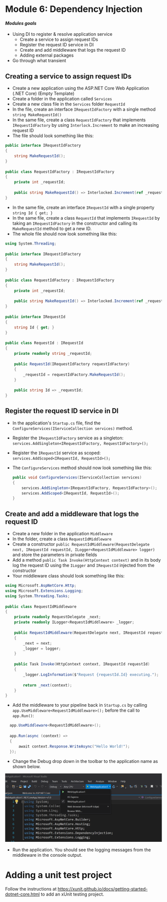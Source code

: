 # Module 6: Dependency Injection 

#### *Modules goals*

- Using DI to register & resolve application service 
	- Create a service to assign request IDs
	- Register the request ID service in DI 
	- Create and add middleware that logs the request ID 
	- Adding external packages
-  Go through what transient 

## Creating a service to assign request IDs

- Create a new application using the ASP.NET Core Web Application (.NET Core) (Empty Template)
-  Create a folder in the application called `Services`
-  Create a new class file in the `Services` folder `RequestId`
-  In the file, create an interface `IRequestIdFactory` with a single method `string MakeRequestId()`
-  In the same file, create a class `RequestIdFactory` that implements `IRequestIdFactory` by using `Interlock.Increment` to make an increasing request ID
-  The file should look something like this:

  ``` C#
  public interface IRequestIdFactory
  {
      string MakeRequestId();
  }

  public class RequestIdFactory : IRequestIdFactory
  {
      private int _requestId;

      public string MakeRequestId() => Interlocked.Increment(ref _requestId).ToString();
  }
  ```

-  In the same file, create an interface `IRequestId` with a single property `string Id { get; }`
-  In the same file, create a class `RequestId` that implements `IRequestId` by taking an `IRequestIdFactory` in the constructor and calling its `MakeRequestId` method to get a new ID.
-  The whole file should now look something like this:

  ``` C#
  using System.Threading;

  public interface IRequestIdFactory
  {
      string MakeRequestId();
  }
  
  public class RequestIdFactory : IRequestIdFactory
  {
      private int _requestId;
  
      public string MakeRequestId() => Interlocked.Increment(ref _requestId).ToString();
  }
  
  public interface IRequestId
  {
      string Id { get; }
  }
  
  public class RequestId : IRequestId
  {
      private readonly string _requestId;
  
      public RequestId(IRequestIdFactory requestIdFactory)
      {
          _requestId = requestIdFactory.MakeRequestId();
      }
  
      public string Id => _requestId;
  }
  ```

## Register the request ID service in DI
- In the application's `Startup.cs` file, find the `ConfigureServices(IServiceCollection services)` method.
- Register the `IRequestIdFactory` service as a singleton: `services.AddSingleton<IRequestIdFactory, RequestIdFactory>();`
- Register the `IRequestId` service as scoped: `services.AddScoped<IRequestId, RequestId>();`
- The `ConfigureServices` method should now look something like this:

  ``` C#
  public void ConfigureServices(IServiceCollection services)
  {
      services.AddSingleton<IRequestIdFactory, RequestIdFactory>();
      services.AddScoped<IRequestId, RequestId>();
  }
  ```

## Create and add a middleware that logs the request ID
-  Create a new folder in the application `Middleware`
-  In the folder, create a class `RequestIdMiddleware`
-  Create a constructor `public RequestIdMiddleware(RequestDelegate next, IRequestId requestId, ILogger<RequestIdMiddleware> logger)` and store the parameters in private fields
-  Add a method `public Task Invoke(HttpContext context)` and in its body log the request ID using the `ILogger` and `IRequestId` injected from the constructor
-  Your middleware class should look something like this:

  ``` C#
  using Microsoft.AspNetCore.Http;
  using Microsoft.Extensions.Logging;
  using System.Threading.Tasks;

  public class RequestIdMiddleware
  {
      private readonly RequestDelegate _next;
      private readonly ILogger<RequestIdMiddleware> _logger;
  
      public RequestIdMiddleware(RequestDelegate next, IRequestId requestId, ILogger<RequestIdMiddleware> logger)
      {
          _next = next;
          _logger = logger;
      }
  
      public Task Invoke(HttpContext context, IRequestId requestId)
      {
          _logger.LogInformation($"Request {requestId.Id} executing.");
  
          return _next(context);
      }
  }
  ```

-  Add the middleware to your pipeline back in `Startup.cs` by calling `app.UseMiddleware<RequestIdMiddleware>();` before the call to `app.Run()`:

  ``` C#
    app.UseMiddleware<RequestIdMiddleware>();

    app.Run(async (context) =>
    {
        await context.Response.WriteAsync("Hello World!");
    });  
  ```

-  Change the Debug drop down in the toolbar to the application name as shown below.
  
  ![image](Images/run-with-kestrel.png)

- Run the application. You should see the logging messages from the middleware in the console output.

# Adding a unit test project

Follow the instructions at https://xunit.github.io/docs/getting-started-dotnet-core.html to add an xUnit testing project.
